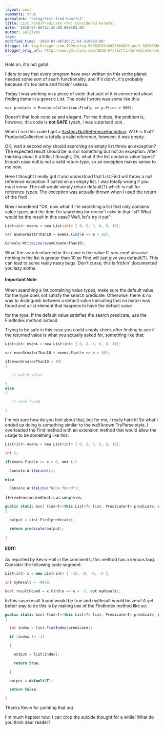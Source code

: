 ```yaml
---
layout: post
comments: true
permalink: "/blog/list-find-hamrful"
title: List.Find(Predicate <T>) Considered Harmful
date: '2010-07-06T12:26:00.000+03:00'
author: Galilyou
tags:
modified_time: '2010-07-06T20:21:04.819+03:00'
blogger_id: tag:blogger.com,1999:blog-5568328146032664626.post-5829856647979998780
blogger_orig_url: http://www.galilyou.com/2010/07/listfindpredicate-considered-harmful.html
---
```


Hold on, it's not goto!



I dare to say that every program have ever written on this entire planet needed some sort of searh functionality, and if it didn't, it's probably because it's too lame and frickin' uslelss.



Today I was working on a piece of code that part of it is concerned about finding items in a generic List<T>. The code I wrote was some like this:



```var products = ProductsCollection.Find(p => p.Price > 500);```

Doesn't that look concise and elegant. For me it does, the problem is, however, this code is **not SAFE** (yeah, i was surprised too).



When I run this code I got a <a href="http://msdn.microsoft.com/en-us/library/system.nullreferenceexception.aspx">System.NullReferenceException</a>. WTF is that? ProductsCollection is totally a valid reference, however, it was empty.



OK, wait a second why should searching an empty list throw an exception? The expected result should be null or something but not an exception. After thinking about it a little, I thought, Oh, what if the list contains value types? In such case null is not a valid return type, so an exception makes sense to me now.



Here I thought I really got it and understood that List.Find will throw a null reference exception if called on an empty list. I was totally wrong if you must know. The call would simply return default(T) which is null for reference types. The exception was actually thrown when I used the return of the find!



Now I wondered "OK, now what if i'm searching a list that only contains value types and the item i'm searching for doesn't exist in that list? What would be the result in this case? Well, let's try it out":



```csharp
List<int> evens = new List<int> { 0, 2, 4, 6, 8, 10};

var evenGreaterThan10 = evens.Find(e => e > 10);

Console.WriteLine(evenGreaterThan10);
```

What the search returned in this case is the value 0, yes zero! because nothing in the list is greater than 10 so Find will just give you default(T). This can lead to some really nasty bugs. Don't curse, this is frickin' documented you lazy sloths.

#### Important Note

When searching a list containing value types, make sure the default value for the type does not satisfy the search predicate. Otherwise, there is no way to distinguish between a default value indicating that no match was found and a list element that happens to have the default value

for the type. If the default value satisfies the search predicate, use the FindIndex method instead.


Trying to be safe in this case you could simply check after finding to see if the returned value is what you actually asked for, something like that:



``` csharp
List<int> evens = new List<int> { 0, 2, 4, 6, 8, 10};

var evenGreaterThan10 = evens.Find(e => e > 10);

if(evenGreaterThan10 > 10)
{

   // valid value

}
else
{

   // none found

}

```

I'm not sure how do you feel about that, but for me, I really hate it! So what I ended up doing is something similar to the well known TryParse style, I overloaded the Find method with an extension method that would allow the usage to be something like this:



``` csharp
List<int> evens = new List<int> { 0, 2, 4, 6, 8, 10};

int i;

if(evens.Find(e => e > 6, out i))

  Console.WriteLine(i);

else

  Console.WriteLine("None found");
```

The extension method is as simple as:



``` csharp
public static bool Find<T>(this List<T> list, Predicate<T> predicate, out T output)
{

  output = list.Find(predicate);

  return predicate(output);

}
```

#### EDIT:

As reported by Kevin Hall in the comments, this method has a serious bug. Consider the following code segment:

``` csharp
List<int> x = new List<int> { -10, -8, -6, -4 };

int myResult = -9999;

bool resultFound = x.Find(e => e > -3, out myResult);
```

In this case result found would be true and myResult would be zero! A yet better way to do this is by making use of the FindIndex method like so:



``` csharp
public static bool Find<T>(this List<T> list, Predicate<T> predicate, out T output)
{

  int index = list.FindIndex(predicate);

  if (index != -1)

  {

    output = list[index];

    return true;

  }

  output = default(T);

  return false;

}

```

Thanks Kevin for pointing that out.

I'm much happier now, I can drop the suicide thought for a while! What do you think dear reader?